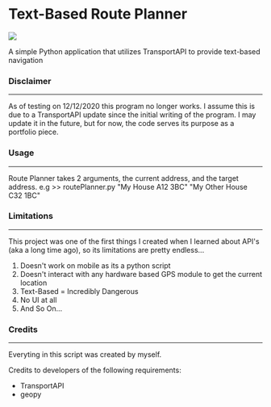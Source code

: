 # Text-Based Route Planner

![](https://img.shields.io/github/followers/jackdevonshire?style=social)

A simple Python application that utilizes TransportAPI to provide text-based navigation

### Disclaimer
----

As of testing on 12/12/2020 this program no longer works. I assume this is due to a TransportAPI update since the initial
writing of the program. I may update it in the future, but for now, the code serves its purpose as a portfolio piece.

### Usage
----

Route Planner takes 2 arguments, the current address, and the target address.
e.g >> routePlanner.py "My House A12 3BC" "My Other House C32 1BC"

### Limitations
----

This project was one of the first things I created when I learned about API's (aka a long time ago),
so its limitations are pretty endless...
1. Doesn't work on mobile as its a python script
2. Doesn't interact with any hardware based GPS module to get the current location
3. Text-Based = Incredibly Dangerous
4. No UI at all
5. And So On...

### Credits
----

Everyting in this script was created by myself.

Credits to developers of the following requirements:
- TransportAPI
- geopy
